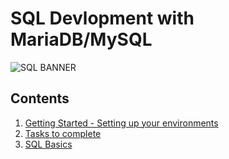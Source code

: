 # SQL Devlopment with MariaDB/MySQL
![SQL BANNER](https://github.com/idrisfab/mariadb-demo/blob/main/Resources/img/SQL-Banner.jpg?raw=true)

## Contents
1. [Getting Started - Setting up your environments](./Getting%20Started.md)     
2. [Tasks to complete ](./Tasks.md)
3. [SQL Basics](./sqlbasics.md) 
